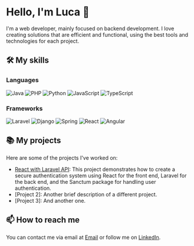 # Hello, I'm Luca 👋

I'm a web developer, mainly focused on backend development. I love creating solutions that are efficient and functional, using the best tools and technologies for each project.

## 🛠️ My skills

### Languages

![Java](https://img.shields.io/badge/Java-ED8B00?logo=openjdk&logoColor=white)
![PHP](https://img.shields.io/badge/-PHP-4D588E?logo=php&logoColor=white")
![Python](https://img.shields.io/badge/Python-3776AB?logo=python&logoColor=white)
![JavaScript](https://img.shields.io/badge/JavaScript-efd81d?logo=javascript&logoColor=black)
![TypeScript](https://img.shields.io/badge/-TypeScript-007ACC?logo=typescript&logoColor=white)

### Frameworks

![Laravel](https://img.shields.io/badge/Laravel-E34F26?logo=laravel&logoColor=white)
![Django](https://img.shields.io/badge/Django-092E20?logo=django&logoColor=white)
![Spring](https://img.shields.io/badge/Spring-6DB33F?logo=spring&logoColor=white)
![React](https://img.shields.io/badge/React-20232A?logo=react&logoColor=61DAFB)
![Angular](https://img.shields.io/badge/Angular-DD0031?logo=angular&logoColor=white)

## 📚 My projects

Here are some of the projects I've worked on:

- [React with Laravel API](https://github.com/Lucode710/react-api-laravel/tree/main): This project demonstrates how to create a secure authentication system using React for the front end, Laravel for the back end, and the Sanctum package for handling user authentication.
- [Project 2]: Another brief description of a different project.
- [Project 3]: And another one.

## 📫 How to reach me

You can contact me via email at [Email](mailto:Luca.Venturi.710@gmail.com) or follow me on [LinkedIn](https://www.linkedin.com/in/luca-venturi-58093460/).

